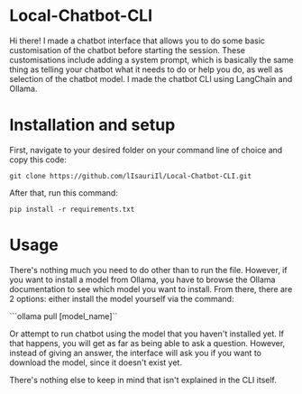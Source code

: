 # Local-Chatbot-CLI
Hi there! I made a chatbot interface that allows you to do some basic customisation of the chatbot before starting the session. These customisations include adding a system prompt, which is basically the same thing as telling your chatbot what it needs to do or help you do, as well as selection of the chatbot model. I made the chatbot CLI using LangChain and Ollama.

# Installation and setup
First, navigate to your desired folder on your command line of choice and copy this code:

```git clone https://github.com/lIsauriIl/Local-Chatbot-CLI.git```

After that, run this command:

```pip install -r requirements.txt```

# Usage
There's nothing much you need to do other than to run the file. However, if you want to install a model from Ollama, you have to browse the Ollama documentation to see which model you want to install. From there, there are 2 options: either install the model yourself via the command:

```ollama pull [model_name]``

Or attempt to run chatbot using the model that you haven't installed yet. If that happens, you will get as far as being able to ask a question. However, instead of giving an answer, the interface will ask you if you want to download the model, since it doesn't exist yet.

There's nothing else to keep in mind that isn't explained in the CLI itself.
